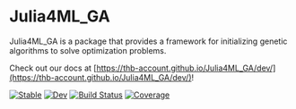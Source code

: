 # Julia4ML_GA
Julia4ML_GA is a package that provides a framework for initializing genetic algorithms to solve optimization problems.


Check out our docs at [https://thb-account.github.io/Julia4ML_GA/dev/](https://thb-account.github.io/Julia4ML_GA/dev/)!



[![Stable](https://img.shields.io/badge/docs-stable-blue.svg)](https://THB-account.github.io/Julia4ML_GA.jl/stable/)
[![Dev](https://img.shields.io/badge/docs-dev-blue.svg)](https://THB-account.github.io/Julia4ML_GA.jl/dev/)
[![Build Status](https://github.com/THB-account/Julia4ML_GA.jl/actions/workflows/CI.yml/badge.svg?branch=master)](https://github.com/THB-account/Julia4ML_GA.jl/actions/workflows/CI.yml?query=branch%3Amaster)
[![Coverage](https://codecov.io/gh/THB-account/Julia4ML_GA.jl/branch/master/graph/badge.svg)](https://codecov.io/gh/THB-account/Julia4ML_GA.jl)
